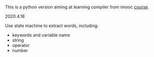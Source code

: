This is a python version aiming at learning compiler from imooc [course](https://coding.imooc.com/learn/list/432.html).



2020.4.18 

Use state machine to extract words, including:

- keywords and variable name
- string 
- operator 
- number